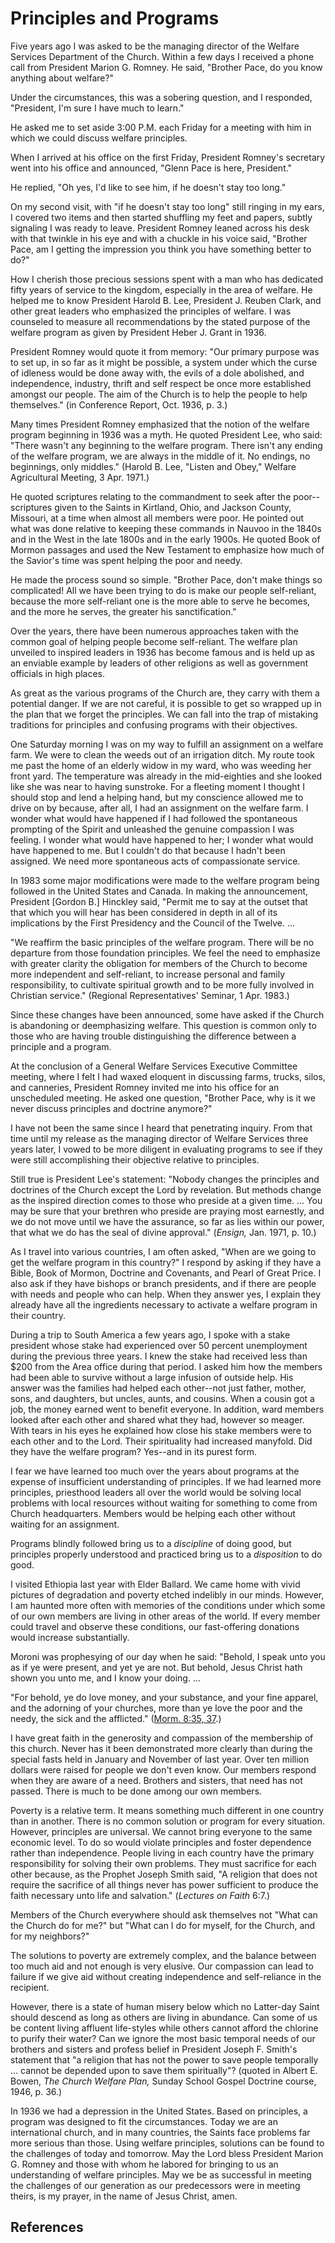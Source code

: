 # Principles and Programs

Five years ago I was asked to be the managing director of the Welfare Services
Department of the Church. Within a few days I received a phone call from
President Marion G. Romney. He said, "Brother Pace, do you know anything about
welfare?"

Under the circumstances, this was a sobering question, and I responded,
"President, I'm sure I have much to learn."

He asked me to set aside 3:00 P.M. each Friday for a meeting with him in which
we could discuss welfare principles.

When I arrived at his office on the first Friday, President Romney's secretary
went into his office and announced, "Glenn Pace is here, President."

He replied, "Oh yes, I'd like to see him, if he doesn't stay too long."

On my second visit, with "if he doesn't stay too long" still ringing in my
ears, I covered two items and then started shuffling my feet and papers,
subtly signaling I was ready to leave. President Romney leaned across his desk
with that twinkle in his eye and with a chuckle in his voice said, "Brother
Pace, am I getting the impression you think you have something better to do?"

How I cherish those precious sessions spent with a man who has dedicated fifty
years of service to the kingdom, especially in the area of welfare. He helped
me to know President Harold B. Lee, President J. Reuben Clark, and other great
leaders who emphasized the principles of welfare. I was counseled to measure
all recommendations by the stated purpose of the welfare program as given by
President Heber J. Grant in 1936.

President Romney would quote it from memory: "Our primary purpose was to set
up, in so far as it might be possible, a system under which the curse of
idleness would be done away with, the evils of a dole abolished, and
independence, industry, thrift and self respect be once more established
amongst our people. The aim of the Church is to help the people to help
themselves." (in Conference Report, Oct. 1936, p. 3.)

Many times President Romney emphasized that the notion of the welfare program
beginning in 1936 was a myth. He quoted President Lee, who said: "There wasn't
any beginning to the welfare program. There isn't any ending of the welfare
program, we are always in the middle of it. No endings, no beginnings, only
middles." (Harold B. Lee, "Listen and Obey," Welfare Agricultural Meeting, 3
Apr. 1971.)

He quoted scriptures relating to the commandment to seek after the poor--
scriptures given to the Saints in Kirtland, Ohio, and Jackson County,
Missouri, at a time when almost all members were poor. He pointed out what was
done relative to keeping these commands in Nauvoo in the 1840s and in the West
in the late 1800s and in the early 1900s. He quoted Book of Mormon passages
and used the New Testament to emphasize how much of the Savior's time was
spent helping the poor and needy.

He made the process sound so simple. "Brother Pace, don't make things so
complicated! All we have been trying to do is make our people self-reliant,
because the more self-reliant one is the more able to serve he becomes, and
the more he serves, the greater his sanctification."

Over the years, there have been numerous approaches taken with the common goal
of helping people become self-reliant. The welfare plan unveiled to inspired
leaders in 1936 has become famous and is held up as an enviable example by
leaders of other religions as well as government officials in high places.

As great as the various programs of the Church are, they carry with them a
potential danger. If we are not careful, it is possible to get so wrapped up
in the plan that we forget the principles. We can fall into the trap of
mistaking traditions for principles and confusing programs with their
objectives.

One Saturday morning I was on my way to fulfill an assignment on a welfare
farm. We were to clean the weeds out of an irrigation ditch. My route took me
past the home of an elderly widow in my ward, who was weeding her front yard.
The temperature was already in the mid-eighties and she looked like she was
near to having sunstroke. For a fleeting moment I thought I should stop and
lend a helping hand, but my conscience allowed me to drive on by because,
after all, I had an assignment on the welfare farm. I wonder what would have
happened if I had followed the spontaneous prompting of the Spirit and
unleashed the genuine compassion I was feeling. I wonder what would have
happened to her; I wonder what would have happened to me. But I couldn't do
that because I hadn't been assigned. We need more spontaneous acts of
compassionate service.

In 1983 some major modifications were made to the welfare program being
followed in the United States and Canada. In making the announcement,
President [Gordon B.] Hinckley said, "Permit me to say at the outset that that
which you will hear has been considered in depth in all of its implications by
the First Presidency and the Council of the Twelve. ...

"We reaffirm the basic principles of the welfare program. There will be no
departure from those foundation principles. We feel the need to emphasize with
greater clarity the obligation for members of the Church to become more
independent and self-reliant, to increase personal and family responsibility,
to cultivate spiritual growth and to be more fully involved in Christian
service." (Regional Representatives' Seminar, 1 Apr. 1983.)

Since these changes have been announced, some have asked if the Church is
abandoning or deemphasizing welfare. This question is common only to those who
are having trouble distinguishing the difference between a principle and a
program.

At the conclusion of a General Welfare Services Executive Committee meeting,
where I felt I had waxed eloquent in discussing farms, trucks, silos, and
canneries, President Romney invited me into his office for an unscheduled
meeting. He asked one question, "Brother Pace, why is it we never discuss
principles and doctrine anymore?"

I have not been the same since I heard that penetrating inquiry. From that
time until my release as the managing director of Welfare Services three years
later, I vowed to be more diligent in evaluating programs to see if they were
still accomplishing their objective relative to principles.

Still true is President Lee's statement: "Nobody changes the principles and
doctrines of the Church except the Lord by revelation. But methods change as
the inspired direction comes to those who preside at a given time. ... You may
be sure that your brethren who preside are praying most earnestly, and we do
not move until we have the assurance, so far as lies within our power, that
what we do has the seal of divine approval." (_Ensign,_ Jan. 1971, p. 10.)

As I travel into various countries, I am often asked, "When are we going to
get the welfare program in this country?" I respond by asking if they have a
Bible, Book of Mormon, Doctrine and Covenants, and Pearl of Great Price. I
also ask if they have bishops or branch presidents, and if there are people
with needs and people who can help. When they answer yes, I explain they
already have all the ingredients necessary to activate a welfare program in
their country.

During a trip to South America a few years ago, I spoke with a stake president
whose stake had experienced over 50 percent unemployment during the previous
three years. I knew the stake had received less than $200 from the Area office
during that period. I asked him how the members had been able to survive
without a large infusion of outside help. His answer was the families had
helped each other--not just father, mother, sons, and daughters, but uncles,
aunts, and cousins. When a cousin got a job, the money earned went to benefit
everyone. In addition, ward members looked after each other and shared what
they had, however so meager. With tears in his eyes he explained how close his
stake members were to each other and to the Lord. Their spirituality had
increased manyfold. Did they have the welfare program? Yes--and in its purest
form.

I fear we have learned too much over the years about programs at the expense
of insufficient understanding of principles. If we had learned more
principles, priesthood leaders all over the world would be solving local
problems with local resources without waiting for something to come from
Church headquarters. Members would be helping each other without waiting for
an assignment.

Programs blindly followed bring us to a _discipline_ of doing good, but
principles properly understood and practiced bring us to a _disposition_ to do
good.

I visited Ethiopia last year with Elder Ballard. We came home with vivid
pictures of degradation and poverty etched indelibly in our minds. However, I
am haunted more often with memories of the conditions under which some of our
own members are living in other areas of the world. If every member could
travel and observe these conditions, our fast-offering donations would
increase substantially.

Moroni was prophesying of our day when he said: "Behold, I speak unto you as
if ye were present, and yet ye are not. But behold, Jesus Christ hath shown
you unto me, and I know your doing. ...

"For behold, ye do love money, and your substance, and your fine apparel, and
the adorning of your churches, more than ye love the poor and the needy, the
sick and the afflicted." ([Morm. 8:35,
37](/scriptures/bofm/morm/8.35,37?lang=eng#34).)

I have great faith in the generosity and compassion of the membership of this
church. Never has it been demonstrated more clearly than during the special
fasts held in January and November of last year. Over ten million dollars were
raised for people we don't even know. Our members respond when they are aware
of a need. Brothers and sisters, that need has not passed. There is much to be
done among our own members.

Poverty is a relative term. It means something much different in one country
than in another. There is no common solution or program for every situation.
However, principles are universal. We cannot bring everyone to the same
economic level. To do so would violate principles and foster dependence rather
than independence. People living in each country have the primary
responsibility for solving their own problems. They must sacrifice for each
other because, as the Prophet Joseph Smith said, "A religion that does not
require the sacrifice of all things never has power sufficient to produce the
faith necessary unto life and salvation." (_Lectures on Faith_ 6:7.)

Members of the Church everywhere should ask themselves not "What can the
Church do for me?" but "What can I do for myself, for the Church, and for my
neighbors?"

The solutions to poverty are extremely complex, and the balance between too
much aid and not enough is very elusive. Our compassion can lead to failure if
we give aid without creating independence and self-reliance in the recipient.

However, there is a state of human misery below which no Latter-day Saint
should descend as long as others are living in abundance. Can some of us be
content living affluent life-styles while others cannot afford the chlorine to
purify their water? Can we ignore the most basic temporal needs of our
brothers and sisters and profess belief in President Joseph F. Smith's
statement that "a religion that has not the power to save people temporally ...
cannot be depended upon to save them spiritually"? (quoted in Albert E. Bowen,
_The Church Welfare Plan,_ Sunday School Gospel Doctrine course, 1946, p. 36.)

In 1936 we had a depression in the United States. Based on principles, a
program was designed to fit the circumstances. Today we are an international
church, and in many countries, the Saints face problems far more serious than
those. Using welfare principles, solutions can be found to the challenges of
today and tomorrow. May the Lord bless President Marion G. Romney and those
with whom he labored for bringing to us an understanding of welfare
principles. May we be as successful in meeting the challenges of our
generation as our predecessors were in meeting theirs, is my prayer, in the
name of Jesus Christ, amen.

## References

